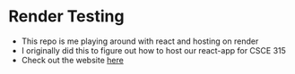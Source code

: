 # Render Testing

* This repo is me playing around with react and hosting on render
* I originally did this to figure out how to host our react-app for CSCE 315
* Check out the website [here](https://testing-render-vh78.onrender.com/)
